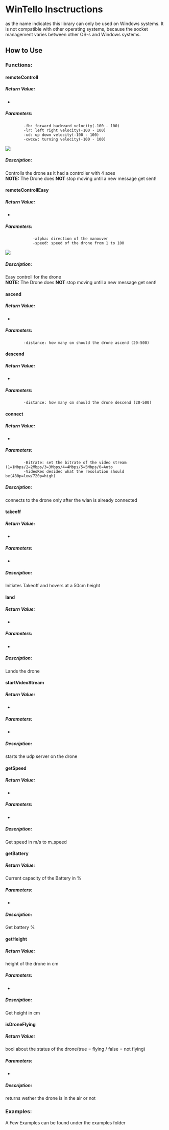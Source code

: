 #  WinTello Insctructions
as the name indicates this library can only be used on Windows systems. It is not compatible with other operating systems, because the socket management varies between other OS-s and Windows systems.

## How to Use
### Functions:

#### remoteControll
##### Return Value:
-
##### Parameters:
			-fb: forward backward velocity(-100 - 100)
			-lr: left right velocity(-100 - 100)
			-ud: up down velocity(-100 - 100)
			-cwccw: turning velocity(-100 - 100)
![](Images/rccontroll.jpg)
##### Description:
Controlls the drone as it had a controller with 4 axes  
**NOTE:** The Drone does **NOT** stop moving until a new message get sent!

#### remoteControllEasy
##### Return Value:
-
##### Parameters:
				-alpha: direction of the manouver
				-speed: speed of the drone from 1 to 100
![](Images/rccontrolleasy.jpg)
##### Description:
 Easy controll for the drone  
 **NOTE:** The Drone does **NOT** stop moving until a new message get sent!

#### ascend
##### Return Value:
-
##### Parameters:
			-distance: how many cm should the drone ascend (20-500)

#### descend
##### Return Value:
-
##### Parameters:
			-distance: how many cm should the drone descend (20-500)

#### connect
##### Return Value:
-
##### Parameters:
			-Bitrate: set the bitrate of the video stream (1=1Mbps/2=2Mbps/3=3Mbps/4=4Mbps/5=5Mbps/0=Auto
			-VideoRes desidec what the resolution should be(480p=low/720p=high)
##### Description: 
connects to the drone only after the wlan is already connected

#### takeoff
##### Return Value:
-
##### Parameters:
-
##### Description:
Initiates Takeoff and hovers at a 50cm height

#### land
##### Return Value:
-
##### Parameters:
-
##### Description:
Lands the drone

#### startVideoStream
##### Return Value:
-
##### Parameters:
-
##### Description:
starts the udp server on the drone

#### getSpeed
##### Return Value:
-
##### Parameters:
-
##### Description:
Get speed in m/s to m_speed

#### getBattery
##### Return Value:
Current capacity of the Battery in %
##### Parameters:
-
##### Description:
Get battery %

#### getHeight
##### Return Value:
height of the drone in cm
##### Parameters:
-
##### Description:
Get height in cm

#### isDroneFlying
##### Return Value:
bool about the status of the drone(true = flying / false = not flying)
##### Parameters:
-
##### Description:
returns wether the drone is in the air or not
	

### Examples:
A Few Examples can be found under the examples folder
